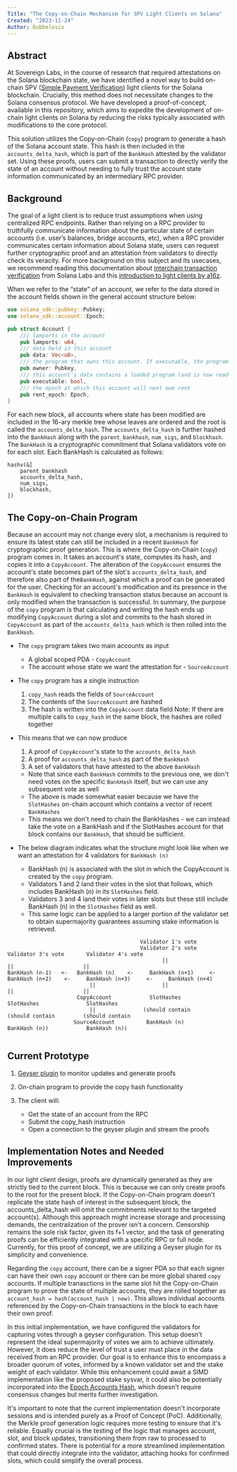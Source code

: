 ```yaml
---
Title: "The Copy-on-Chain Mechanism for SPV Light Clients on Solana"
Created: "2023-11-24"
Author: Dubbelosix
---
```


## Abstract

At Sovereign Labs, in the course of research that required attestations on the Solana blockchain state, we have identified a novel way to build on-chain SPV ([Simple Payment Verification](https://docs.solana.com/proposals/simple-payment-and-state-verification)) light clients for the Solana blockchain. Crucially, this method does not necessitate changes to the Solana consensus protocol. We have developed a proof-of-concept, available in this repository, which aims to expedite the development of on-chain light clients on Solana by reducing the risks typically associated with modifications to the core protocol.

This solution utilizes the Copy-on-Chain (`copy`) program to generate a hash of the Solana account state. This hash is then included in the `accounts_delta_hash`, which is part of the `BankHash` attested by the validator set.  Using these proofs, users can submit a transaction to directly verify the state of an account without needing to fully trust the account state information communicated by an intermediary RPC provider.

## Background

The goal of a light client is to reduce trust assumptions when using centralized RPC endpoints. Rather than relying on a RPC provider to truthfully communicate information about the particular state of certain accounts (i.e. user’s balances, bridge accounts, etc), when a RPC provider communicates certain information about Solana state, users can request further cryptographic proof and an attestation from validators to directly check its veracity. For more background on this subject and its usecases, we recommend reading this documentation about [interchain transaction verification](https://docs.solana.com/proposals/interchain-transaction-verification) from Solana Labs and this [introduction to light clients by a16z](https://a16zcrypto.com/posts/article/an-introduction-to-light-clients/).

When we refer to the “state” of an account, we refer to the data stored in the account fields shown in the general account structure below:

```rust
use solana_sdk::pubkey::Pubkey;
use solana_sdk::account::Epoch;

pub struct Account {
    /// lamports in the account
    pub lamports: u64,
    /// data held in this account
    pub data: Vec<u8>,
    /// the program that owns this account. If executable, the program that loads this account.
    pub owner: Pubkey,
    /// this account's data contains a loaded program (and is now read-only)
    pub executable: bool,
    /// the epoch at which this account will next owe rent
    pub rent_epoch: Epoch,
}
```

For each new block, all accounts where state has been modified are included in the 16-ary merkle tree whose leaves are ordered and the root is called the `accounts_delta_hash`. The  `accounts_delta_hash` is further hashed into the `BankHash` along with the `parent_bankhash`, `num_sigs`, and `blockhash`. The `BankHash` is a cryptographic commitment that Solana validators vote on for each slot. Each BankHash is calculated as follows:
```
hashv(&[
    parent_bankhash
    accounts_delta_hash,
    num_sigs,
    blockhash,
])
```

## The Copy-on-Chain Program

Because an account may not change every slot, a mechanism is required to ensure its latest state can still be included in a recent `BankHash` for cryptographic proof generation. This is where the Copy-on-Chain (`copy`) program comes in. It takes an account's state, computes its hash, and copies it into a `CopyAccount`. The alteration of the `CopyAccount` ensures the account's state becomes part of the slot's `accounts_delta_hash`, and therefore also part of the`BankHash`, against which a proof can be generated for the user. Checking for an account's modification and its presence in the `BankHash` is equivalent to checking transaction status because an account is only modified when the transaction is successful. In summary, the purpose of the `copy` program is that calculating and writing the hash ends up modifying `CopyAccount` during a slot and commits to the hash stored in `CopyAccount` as part of the `accounts_delta_hash` which is then rolled into the `BankHash`.

* The `copy` program takes two main accounts as input
  * A global scoped PDA - `CopyAccount`
  * The account whose state we want the attestation for - `SourceAccount`

* The `copy` program has a single instruction
  1) `copy_hash` reads the fields of `SourceAccount`
  2) The contents of the `SourceAccount` are hashed
  3)  The hash is written into the `CopyAccount` data field
  Note: If there are multiple calls to `copy_hash` in the same block, the hashes are rolled together

* This means that we can now produce 
  1) A proof of `CopyAccount`'s state to the `accounts_delta_hash`
  2) A proof for `accounts_delta_hash` as part of the `BankHash`
  3) A set of validators that have attested to the above `BankHash`
    * Note that since each `BankHash` commits to the previous one, we don't need votes on the specific `BankHash` itself, but we can use any subsequent vote as well
    * The above is made somewhat easier because we have the `SlotHashes` on-chain account which contains a vector of recent `BankHashes`
    * This means we don't need to chain the BankHashes - we can instead take the vote on a BankHash and if the SlotHashes account for that block contains our `BankHash`, that should be sufficient.

* The below diagram indicates what the structure might look like when we want an attestation for 4 validators for `BankHash (n)`
  - BankHash (n) is associated with the slot in which the CopyAccount is created by the `copy` program.
  - Validators 1 and 2 land their votes in the slot that follows, which includes BankHash (n) in its `SlotHashes` field.
  - Validators 3 and 4 land their votes in later slots but these still include BankHash (n) in the `SlotHashes` field as well.
  - This same logic can be applied to a larger portion of the validator set to obtain supermajority guarantees assuming stake information is retrieved.
```
                                          Validator 1's vote
                                          Validator 2's vote        Validator 3's vote       Validator 4's vote
                                                 ||                         ||                      ||
BankHash (n-1)   <-   BankHash (n)    <-     BankHash (n+1)     <-     BankHash (n+2)    <-     BankHash (n+3)     <-     BankHash (n+4)
                          ||                     ||                         ||                      ||
                      CopyAccount            SlotHashes                 SlotHashes               SlotHashes              
                          ||               (should contain            (should contain         (should contain
                     SourceAccount          BankHash (n)               BankHash (n))            BankHash (n))
                        
```

## Current Prototype

1. [Geyser plugin](https://docs.solana.com/developing/plugins/geyser-plugins) to monitor updates and generate proofs

2. On-chain program to provide the copy hash functionality

3. The client will:
   * Get the state of an account from the RPC
   * Submit the copy_hash instruction
   * Open a connection to the geyser plugin and stream the proofs

## Implementation Notes and Needed Improvements

In our light client design, proofs are dynamically generated as they are strictly tied to the current block. This is because we can only create proofs to the root for the present block. If the Copy-on-Chain program doesn't replicate the state hash of interest in the subsequent block, the accounts_delta_hash will omit the commitments relevant to the targeted account(s). Although this approach might increase storage and processing demands, the centralization of the prover isn't a concern. Censorship remains the sole risk factor, given its f+1 vector, and the task of generating proofs can be efficiently integrated with a specific RPC or full node. Currently, for this proof of concept, we are utilizing a Geyser plugin for its simplicity and convenience.

Regarding the `copy` account, there can be a signer PDA so that each signer can have their own `copy` account or there can be more global shared `copy` accounts. If multiple tranasctions in the same slot hit the Copy-on-Chain program to prove the state of multiple accounts, they are rolled together as `account_hash = hash(account_hash | new)`. This allows individual accounts referenced by the Copy-on-Chain transactions in the block to each have their own proof.

In this initial implementation, we have configured the validators for capturing votes through a geyser configuration. This setup doesn't represent the ideal supermajority of votes we aim to achieve ultimately. However, it does reduce the level of trust a user must place in the data received from an RPC provider. Our goal is to enhance this to encompass a broader quorum of votes, informed by a known validator set and the stake weight of each validator. While this enhancement could await a SIMD implementation like the proposed stake sysvar, it could also be potentially incorporated into the [Epoch Accounts Hash](https://docs.solana.com/implemented-proposals/epoch_accounts_hash#:~:text=This%20will%20be%20known%20as,issues%20within%201%2D2%20epochs.), which doesn't require consensus changes but merits further investigation.

It's important to note that the current implementation doesn't incorporate sessions and is intended purely as a Proof of Concept (PoC). Additionally, the Merkle proof generation logic requires more testing to ensure that it's reliable. Equally crucial is the testing of the logic that manages account, slot, and block updates, transitioning them from raw to processed to confirmed states. There is potential for a more streamlined implementation that could directly integrate into the validator, attaching hooks for confirmed slots, which could simplify the overall process.
